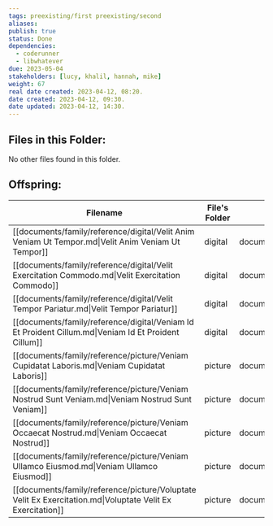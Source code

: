 ```yaml
---
tags: preexisting/first preexisting/second
aliases: 
publish: true
status: Done
dependencies:
  - coderunner
  - libwhatever
due: 2023-05-04
stakeholders: [lucy, khalil, hannah, mike]
weight: 67
real date created: 2023-04-12, 08:20.
date created: 2023-04-12, 09:30.
date updated: 2023-04-12, 14:30.
---
```



## Files in this Folder:

No other files found in this folder.

## Offspring:

| Filename                                                                                                   | File's Folder | Folder Path                        |
| ---------------------------------------------------------------------------------------------------------- | ------------- | ---------------------------------- |
| [[documents/family/reference/digital/Velit Anim Veniam Ut Tempor.md\|Velit Anim Veniam Ut Tempor]]         | digital       | documents/family/reference/digital |
| [[documents/family/reference/digital/Velit Exercitation Commodo.md\|Velit Exercitation Commodo]]           | digital       | documents/family/reference/digital |
| [[documents/family/reference/digital/Velit Tempor Pariatur.md\|Velit Tempor Pariatur]]                     | digital       | documents/family/reference/digital |
| [[documents/family/reference/digital/Veniam Id Et Proident Cillum.md\|Veniam Id Et Proident Cillum]]       | digital       | documents/family/reference/digital |
| [[documents/family/reference/picture/Veniam Cupidatat Laboris.md\|Veniam Cupidatat Laboris]]               | picture       | documents/family/reference/picture |
| [[documents/family/reference/picture/Veniam Nostrud Sunt Veniam.md\|Veniam Nostrud Sunt Veniam]]           | picture       | documents/family/reference/picture |
| [[documents/family/reference/picture/Veniam Occaecat Nostrud.md\|Veniam Occaecat Nostrud]]                 | picture       | documents/family/reference/picture |
| [[documents/family/reference/picture/Veniam Ullamco Eiusmod.md\|Veniam Ullamco Eiusmod]]                   | picture       | documents/family/reference/picture |
| [[documents/family/reference/picture/Voluptate Velit Ex Exercitation.md\|Voluptate Velit Ex Exercitation]] | picture       | documents/family/reference/picture |
